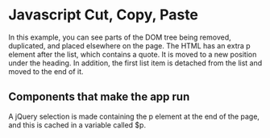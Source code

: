 # Javascript Cut, Copy, Paste
In this example, you can see parts of the DOM tree being removed, duplicated, and placed elsewhere on the page. The HTML has an extra p element after the list, which contains a quote. It is moved to a new position under the heading. In addition, the first list item is detached from the list and moved to the end of it.

## Components that make the app run
A jQuery selection is made containing the p element at the end of the page, and this is cached in a variable called $p.
